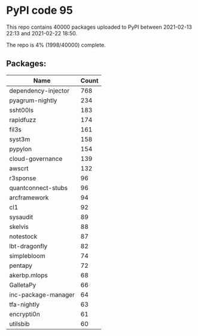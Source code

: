 # PyPI code 95

This repo contains 40000 packages uploaded to PyPI between 
2021-02-13 22:13 and 2021-02-22 18:50.

The repo is 4% (1998/40000) complete.

## Packages:

| Name  | Count |
| ----- | ----- |
| dependency-injector | 768 |
| pyagrum-nightly | 234 |
| ssht00ls | 183 |
| rapidfuzz | 174 |
| fil3s | 161 |
| syst3m | 158 |
| pypylon | 154 |
| cloud-governance | 139 |
| awscrt | 132 |
| r3sponse | 96 |
| quantconnect-stubs | 96 |
| arcframework | 94 |
| cl1 | 92 |
| sysaudit | 89 |
| skelvis | 88 |
| notestock | 87 |
| lbt-dragonfly | 82 |
| simplebloom | 74 |
| pentapy | 72 |
| akerbp.mlops | 68 |
| GalletaPy | 66 |
| inc-package-manager | 64 |
| tfa-nightly | 63 |
| encrypti0n | 61 |
| utilsbib | 60 |


